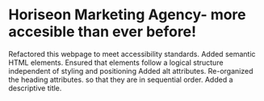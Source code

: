 # Horiseon Marketing Agency- more accesible than ever before!
Refactored this webpage to meet accessibility standards.
Added semantic HTML elements.
Ensured that elements follow a logical structure independent of styling and positioning
Added alt attributes.
Re-organized the heading attributes.
so that they are in sequential order.
Added a descriptive title.
